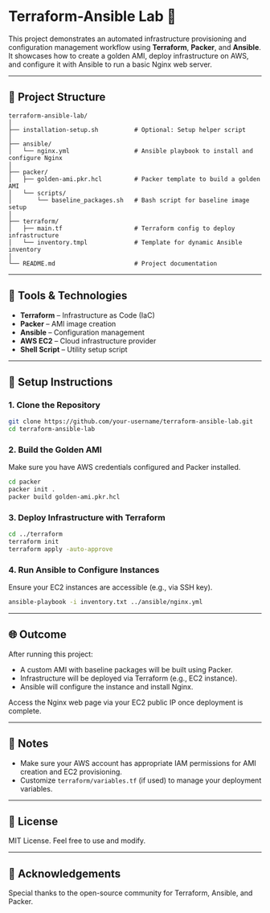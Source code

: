 # Terraform-Ansible Lab 🚀

This project demonstrates an automated infrastructure provisioning and configuration management workflow using **Terraform**, **Packer**, and **Ansible**. It showcases how to create a golden AMI, deploy infrastructure on AWS, and configure it with Ansible to run a basic Nginx web server.

---

## 📁 Project Structure

```
terraform-ansible-lab/
│
├── installation-setup.sh          # Optional: Setup helper script
│
├── ansible/
│   └── nginx.yml                  # Ansible playbook to install and configure Nginx
│
├── packer/
│   ├── golden-ami.pkr.hcl         # Packer template to build a golden AMI
│   └── scripts/
│       └── baseline_packages.sh   # Bash script for baseline image setup
│
├── terraform/
│   ├── main.tf                    # Terraform config to deploy infrastructure
│   └── inventory.tmpl             # Template for dynamic Ansible inventory
│
└── README.md                      # Project documentation
```

---

## 🧰 Tools & Technologies

- **Terraform** – Infrastructure as Code (IaC)
- **Packer** – AMI image creation
- **Ansible** – Configuration management
- **AWS EC2** – Cloud infrastructure provider
- **Shell Script** – Utility setup script

---

## 🔧 Setup Instructions

### 1. Clone the Repository

```bash
git clone https://github.com/your-username/terraform-ansible-lab.git
cd terraform-ansible-lab
```

### 2. Build the Golden AMI

Make sure you have AWS credentials configured and Packer installed.

```bash
cd packer
packer init .
packer build golden-ami.pkr.hcl
```

### 3. Deploy Infrastructure with Terraform

```bash
cd ../terraform
terraform init
terraform apply -auto-approve
```

### 4. Run Ansible to Configure Instances

Ensure your EC2 instances are accessible (e.g., via SSH key).

```bash
ansible-playbook -i inventory.txt ../ansible/nginx.yml
```

---

## 🌐 Outcome

After running this project:
- A custom AMI with baseline packages will be built using Packer.
- Infrastructure will be deployed via Terraform (e.g., EC2 instance).
- Ansible will configure the instance and install Nginx.

Access the Nginx web page via your EC2 public IP once deployment is complete.

---

## 📝 Notes

- Make sure your AWS account has appropriate IAM permissions for AMI creation and EC2 provisioning.
- Customize `terraform/variables.tf` (if used) to manage your deployment variables.

---

## 📜 License

MIT License. Feel free to use and modify.

---

## 🙌 Acknowledgements

Special thanks to the open-source community for Terraform, Ansible, and Packer.
